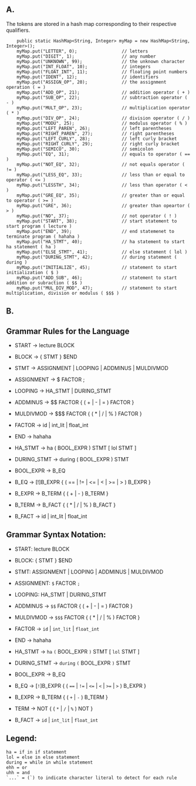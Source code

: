 ## A. 
The tokens are stored in a hash map corresponding to their respective qualifiers.

        public static HashMap<String, Integer> myMap = new HashMap<String, Integer>();
        myMap.put("LETTER", 0);                 // letters
        myMap.put("DIGIT", 1);                  // any number
        myMap.put("UNKNOWN", 99);               // the unknown character
        myMap.put("INT_FLOAT", 10);             // integers
        myMap.put("FLOAT_INT", 11);             // floating point numbers
        myMap.put("IDENT", 12);                 // identifiers
        myMap.put("ASSIGN_OP", 20);             // the assignment operation ( = )
        myMap.put("ADD_OP", 21);                // addition operator ( + )
        myMap.put("SUB_OP", 22);                // subtraction operator ( - )
        myMap.put("MULT_OP", 23);               // multiplication operator ( * )
        myMap.put("DIV_OP", 24);                // division operator ( / )
        myMap.put("MODU", 25);                  // modulus operator ( % ) 
        myMap.put("LEFT_PAREN", 26);            // left parentheses 
        myMap.put("RIGHT_PAREN", 27);           // right parentheses
        myMap.put("LEFT_CURLY", 28);            // left curly bracket
        myMap.put("RIGHT_CURLY", 29);           // right curly bracket
        myMap.put("SEMICO", 30);                // semicolon
        myMap.put("EQ", 31);                    // equals to operator ( == )
        myMap.put("NOT_EQ", 32);                // not equals operator ( != )
        myMap.put("LESS_EQ", 33);               // less than or equal to operator ( <= )
        myMap.put("LESSTH", 34);                // less than operator ( < )
        myMap.put("GRE_EQ", 35);                // greater than or equal to operator ( >= )
        myMap.put("GRE", 36);                   // greater than opeartor ( > )
        myMap.put("NO", 37);                    // not operator ( ! )
        myMap.put("START", 38);                 // start statement to start program ( lecture )
        myMap.put("END", 39);                   // end statemenet to terminate program ( hahaha )
        myMap.put("HA_STMT", 40);               // ha statement to start ha statement ( ha )
        myMap.put("ELSE_STMT", 41);             // else statement ( lol )
        myMap.put("DURING_STMT", 42);           // during statement ( during )
        myMap.put("INITIALIZE", 45);            // statement to start initialization ( $ ) 
        myMap.put("ADD_SUB", 46);               // statement to start addition or subraction ( $$ )
        myMap.put("MUL_DIV_MOD", 47);           // statement to start multiplication, division or modulus ( $$$ )

## B. 
## Grammar Rules for the Language
- START -> lecture BLOCK
- BLOCK -> { STMT } $END
- STMT -> ASSIGNMENT | LOOPING | ADDMINUS | MULDIVMOD
- ASSIGNMENT -> $ FACTOR ;
- LOOPING -> HA_STMT | DURING_STMT
- ADDMINUS -> $$ FACTOR { ( + | - | = ) FACTOR }
- MULDIVMOD -> $$$ FACTOR { ( * | / | % ) FACTOR }
- FACTOR -> id | int_lit | float_int 
- END -> hahaha

- HA_STMT -> ha ( BOOL_EXPR ) STMT [ lol STMT ]     
- DURING_STMT -> during ( BOOL_EXPR ) STMT                

- BOOL_EXPR -> B_EQ      
- B_EQ -> [!]B_EXPR { ( == | != | <= | < | >= | > ) B_EXPR }
- B_EXPR -> B_TERM { ( + | - ) B_TERM }
- B_TERM -> B_FACT { ( * | / | % ) B_FACT }
- B_FACT -> id | int_lit | float_int 

## Grammar Syntax Notation:
- START: lecture BLOCK
- BLOCK: { STMT } $END
- STMT: ASSIGNMENT | LOOPING | ADDMINUS | MULDIVMOD
- ASSIGNMENT: `$` FACTOR `;`
- LOOPING: HA_STMT | DURING_STMT
- ADDMINUS -> `$$` FACTOR { ( + | - | = ) FACTOR }
- MULDIVMOD -> `$$$` FACTOR { ( * | / | % ) FACTOR }
- FACTOR -> `id` | `int_lit` | `float_int` 
- END -> hahaha

- HA_STMT -> `ha` `(` BOOL_EXPR `)` STMT [ `lol` STMT ]     
- DURING_STMT -> `during` `(` BOOL_EXPR `)` STMT                

- BOOL_EXPR -> B_EQ    
- B_EQ -> [`!`]B_EXPR { ( `==` | `!=` | `<=` | `<` | `>=` | `>` ) B_EXPR }
- B_EXPR -> B_TERM { ( `+` | `-` ) B_TERM }
- TERM -> NOT { ( `*` | `/` | `%` ) NOT }
- B_FACT -> `id` | `int_lit` | `float_int` 

## Legend: 
```
ha = if in if statement
lol = else in else statement
during = while in while statement
ehh = or 
uhh = and
`...` = (`) to indicate character literal to detect for each rule
```
